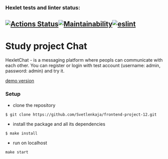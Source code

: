 ### Hexlet tests and linter status:
[![Actions Status](https://github.com/Svetlenkaja/frontend-project-12/actions/workflows/hexlet-check.yml/badge.svg)](https://github.com/Svetlenkaja/frontend-project-12/actions)[![Maintainability](https://api.codeclimate.com/v1/badges/5021f5942cdc1d3ce1fb/maintainability)](https://codeclimate.com/github/Svetlenkaja/frontend-project-12/maintainability)[![eslint](https://github.com/Svetlenkaja/frontend-project-12/actions/workflows/eslint.yml/badge.svg)](https://github.com/Svetlenkaja/frontend-project-12/actions/workflows/eslint.yml)
--

# Study project Chat

HexletChat -  is a messaging platform where peopls can communicate with each other. You can register or login with test account (username: admin, password: admin) and try it.

[demo version](https://frontend-project-12-ex6p.onrender.com/)

### Setup

- clone the repository 
``` 
$ git clone https://github.com/Svetlenkaja/frontend-project-12.git
```

- install the package and all its dependencies
```sh
$ make install
```

- run on localhost
```
make start
```
